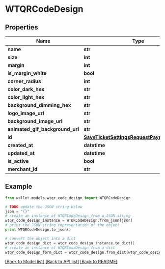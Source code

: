 # WTQRCodeDesign


## Properties

Name | Type | Description | Notes
------------ | ------------- | ------------- | -------------
**name** | **str** |  | 
**size** | **int** |  | 
**margin** | **int** |  | 
**is_margin_white** | **bool** |  | 
**corner_radius** | **int** |  | 
**color_dark_hex** | **str** |  | 
**color_light_hex** | **str** |  | 
**background_dimming_hex** | **str** |  | 
**logo_image_url** | **str** |  | [optional] 
**background_image_url** | **str** |  | [optional] 
**animated_gif_background_url** | **str** |  | [optional] 
**id** | [**SaveTicketSettingsRequestPaymentDesignID**](SaveTicketSettingsRequestPaymentDesignID.md) |  | 
**created_at** | **datetime** |  | 
**updated_at** | **datetime** |  | 
**is_active** | **bool** |  | 
**merchant_id** | **str** |  | 

## Example

```python
from wallet.models.wtqr_code_design import WTQRCodeDesign

# TODO update the JSON string below
json = "{}"
# create an instance of WTQRCodeDesign from a JSON string
wtqr_code_design_instance = WTQRCodeDesign.from_json(json)
# print the JSON string representation of the object
print WTQRCodeDesign.to_json()

# convert the object into a dict
wtqr_code_design_dict = wtqr_code_design_instance.to_dict()
# create an instance of WTQRCodeDesign from a dict
wtqr_code_design_form_dict = wtqr_code_design.from_dict(wtqr_code_design_dict)
```
[[Back to Model list]](../README.md#documentation-for-models) [[Back to API list]](../README.md#documentation-for-api-endpoints) [[Back to README]](../README.md)


